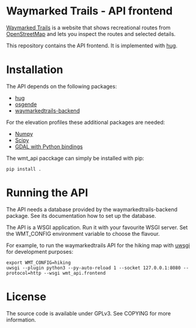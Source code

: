 Waymarked Trails - API frontend
===============================

[Waymarked Trails](https://waymarkedtrails.org) is a website that shows
recreational routes from [OpenStreetMap](https://openstreetmap.org) and
lets you inspect the routes and selected details.

This repository contains the API frontend. It is implemented with
[hug](https://www.hug.rest/).

Installation
============

The API depends on the following packages:

 * [hug](https://www.hug.rest/)
 * [osgende](https://github.com/waymarkedtrails/osgende)
 * [waymarkedtrails-backend](https://github.com/waymarkedtrails/waymarkedtrails-backend)

For the elevation profiles these additional packages are needed:

 * [Numpy](https://numpy.org/)
 * [Scipy](https://scipy.org/)
 * [GDAL with Python bindings](https://gdal.org/api/python.html)

The wmt_api pacckage can simply be installed with pip:

    pip install .


Running the API
===============

The API needs a database provided by the waymarkedtrails-backend package.
See its documentation how to set up the database.

The API is a WSGI application. Run it with your favourite WSGI server.
Set the WMT_CONFIG environment variable to choose the flavour.

For example, to run the waymarkedtrails API for the hiking map with
[uwsgi](https://uwsgi-docs.readthedocs.io/en/latest/) for development purposes:

    export WMT_CONFIG=hiking
    uwsgi --plugin python3 --py-auto-reload 1 --socket 127.0.0.1:8080 --protocol=http --wsgi wmt_api.frontend

License
=======

The source code is available under GPLv3. See COPYING for more information.
